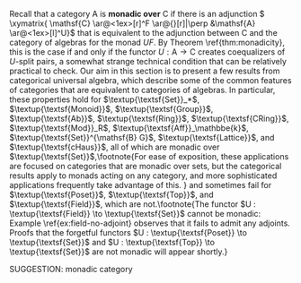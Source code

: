 Recall that a category $\mathsf{A}$ is **monadic over** $\mathsf{C}$ if there is an adjunction
$ \xymatrix{ \mathsf{C} \ar@<1ex>[r]^F \ar@{}[r]|\perp &\mathsf{A} \ar@<1ex>[l]^U}$  that is equivalent to the adjunction between $\mathsf{C}$ and the category of algebras for the monad $UF$. By Theorem \ref{thm:monadicity}, this is the case if and only if the functor $U : \mathsf{A} \to \mathsf{C}$ creates coequalizers of $U$-split pairs, a somewhat strange technical condition that can be relatively practical to check. Our aim in this section is to present a few results from categorical universal algebra, which describe some of the common features of categories that are equivalent to categories of algebras. In particular, these properties hold for $\textup{\textsf{Set}}_*$, $\textup{\textsf{Monoid}}$, $\textup{\textsf{Group}}$, $\textup{\textsf{Ab}}$, $\textup{\textsf{Ring}}$,  $\textup{\textsf{CRing}}$, $\textup{\textsf{Mod}}_R$,  $\textup{\textsf{Aff}}_\mathbbe{k}$, $\textup{\textsf{Set}}^{\mathsf{B} G}$, $\textup{\textsf{Lattice}}$, and $\textup{\textsf{cHaus}}$, all of which are monadic over $\textup{\textsf{Set}}$,\footnote{For ease of exposition, these applications are focused on categories that are monadic over sets, but the categorical results apply to monads acting on any category, and more sophisticated applications frequently take advantage of this.
} and sometimes fail for $\textup{\textsf{Poset}}$, $\textup{\textsf{Top}}$, and $\textup{\textsf{Field}}$,  which are not.\footnote{The functor $U : \textup{\textsf{Field}} \to \textup{\textsf{Set}}$ cannot be monadic: Example \ref{ex:field-no-adjoint} observes that it fails to admit any adjoints. Proofs that the forgetful functors $U : \textup{\textsf{Poset}} \to \textup{\textsf{Set}}$ and $U : \textup{\textsf{Top}} \to \textup{\textsf{Set}}$ are not monadic will appear shortly.}

SUGGESTION: monadic category